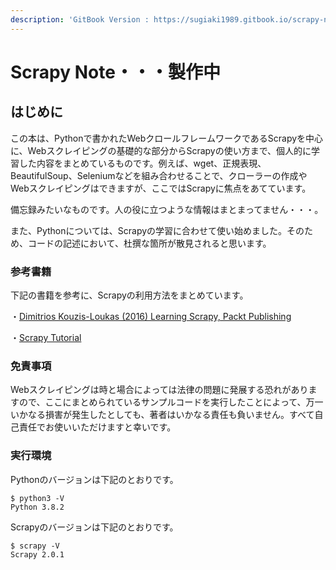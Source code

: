 ```yaml
---
description: 'GitBook Version : https://sugiaki1989.gitbook.io/scrapy-note/'
---
```


# Scrapy Note・・・製作中

## はじめに

この本は、Pythonで書かれたWebクロールフレームワークであるScrapyを中心に、Webスクレイピングの基礎的な部分からScrapyの使い方まで、個人的に学習した内容をまとめているものです。例えば、wget、正規表現、BeautifulSoup、Seleniumなどを組み合わせることで、クローラーの作成やWebスクレイピングはできますが、ここではScrapyに焦点をあてています。

備忘録みたいなものです。人の役に立つような情報はまとまってません・・・。

また、Pythonについては、Scrapyの学習に合わせて使い始めました。そのため、コードの記述において、杜撰な箇所が散見されると思います。

### 参考書籍

下記の書籍を参考に、Scrapyの利用方法をまとめています。

・[Dimitrios Kouzis-Loukas \(2016\) Learning Scrapy, Packt Publishing](https://www.packtpub.com/big-data-and-business-intelligence/learning-scrapy)

・[Scrapy Tutorial](https://docs.scrapy.org/en/latest/intro/tutorial.html#)

### 免責事項

Webスクレイピングは時と場合によっては法律の問題に発展する恐れがありますので、ここにまとめられているサンプルコードを実行したことによって、万一いかなる損害が発生したとしても、著者はいかなる責任も負いません。すべて自己責任でお使いいただけますと幸いです。

### 実行環境

Pythonのバージョンは下記のとおりです。

```text
$ python3 -V
Python 3.8.2
```

Scrapyのバージョンは下記のとおりです。

```text
$ scrapy -V
Scrapy 2.0.1 
```

